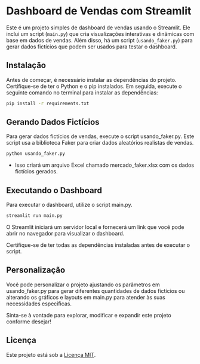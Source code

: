 # Dashboard de Vendas com Streamlit

Este é um projeto simples de dashboard de vendas usando o Streamlit. Ele inclui um script (`main.py`) que cria visualizações interativas e dinâmicas com base em dados de vendas. Além disso, há um script (`usando_faker.py`) para gerar dados fictícios que podem ser usados para testar o dashboard.

## Instalação

Antes de começar, é necessário instalar as dependências do projeto. Certifique-se de ter o Python e o pip instalados. Em seguida, execute o seguinte comando no terminal para instalar as dependências:

```bash
pip install -r requirements.txt
```

## Gerando Dados Fictícios
Para gerar dados fictícios de vendas, execute o script usando_faker.py. Este script usa a biblioteca Faker para criar dados aleatórios realistas de vendas.
```bash
python usando_faker.py
```

- Isso criará um arquivo Excel chamado mercado_faker.xlsx com os dados fictícios gerados.

## Executando o Dashboard
Para executar o dashboard, utilize o script main.py.
```bash
streamlit run main.py
```
O Streamlit iniciará um servidor local e fornecerá um link que você pode abrir no navegador para visualizar o dashboard.

Certifique-se de ter todas as dependências instaladas antes de executar o script.

## Personalização
Você pode personalizar o projeto ajustando os parâmetros em usando_faker.py para gerar diferentes quantidades de dados fictícios ou alterando os gráficos e layouts em main.py para atender às suas necessidades específicas.

Sinta-se à vontade para explorar, modificar e expandir este projeto conforme desejar!

## Licença
Este projeto está sob a [Licença MIT](LICENSE).